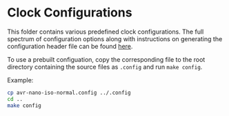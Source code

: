 # Clock Configurations

This folder contains various predefined clock configurations. The full spectrum of configuration options along with instructions on generating the configuration header file can be found [here](../README.md).

To use a prebuilt configuation, copy the corresponding file to the root directory containing the source files as `.config` and run `make config`.

Example:

```sh
cp avr-nano-iso-normal.config ../.config
cd ..
make config
```

